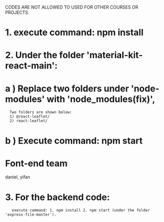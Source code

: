 CODES ARE NOT ALLOWED TO USED FOR OTHER COURSES OR PROJECTS.
#  1. execute command: npm install
#  2. Under the folder 'material-kit-react-main':
#     a ) Replace two folders under 'node-modules' with 'node_modules(fix)',
      Two folders are shown below:
      1) @react-leaflet/
      2) react-leaflet/  
#     b ) Execute command: npm start 
# Font-end team
daniel, yifan 
#   3. For the backend code:
       execute command: 1. npm install 2. npm start (under the folder 'express-file-master').
